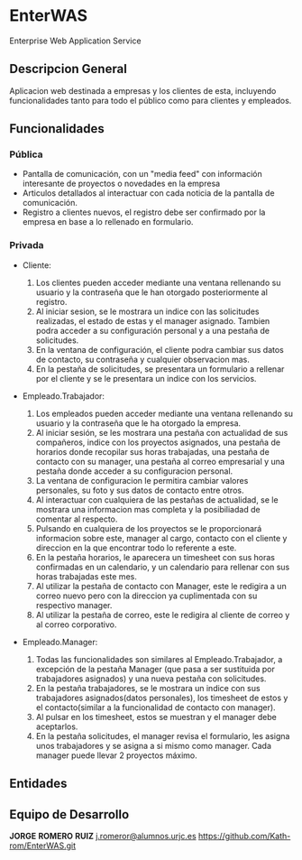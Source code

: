 # EnterWAS
Enterprise Web Application Service

## Descripcion General
Aplicacion web destinada a empresas y los clientes de esta, incluyendo funcionalidades tanto para todo el público como para clientes
y empleados.

## Funcionalidades

### Pública
- Pantalla de comunicación, con un "media feed" con información interesante de proyectos o novedades en la empresa
- Articulos detallados al interactuar con cada noticia de la pantalla de comunicación.
- Registro a clientes nuevos, el registro debe ser confirmado por la empresa en base a lo rellenado en formulario.

### Privada
- Cliente:
  1. Los clientes pueden acceder mediante una ventana rellenando su usuario y la contraseña que le han otorgado posteriormente al registro.
  2. Al iniciar sesion, se le mostrara un indice con las solicitudes realizadas, el estado de estas y el manager asignado. Tambien podra acceder a su configuración personal y a una pestaña de solicitudes.
  3. En la ventana de configuración, el cliente podra cambiar sus datos de contacto, su contraseña y cualquier observacion mas.
  4. En la pestaña de solicitudes, se presentara un formulario a rellenar por el cliente y se le presentara un indice con los servicios.

- Empleado.Trabajador:
  1. Los empleados pueden acceder mediante una ventana rellenando su usuario y la contraseña que le ha otorgado la empresa.
  2. Al iniciar sesión, se les mostrara una pestaña con actualidad de sus compañeros, indice con los proyectos asignados, una pestaña de horarios donde recopilar sus horas trabajadas, una pestaña de contacto con su manager, una pestaña al correo empresarial y una pestaña donde acceder a su configuracion personal.
  3. La ventana de configuracion le permitira cambiar valores personales, su foto y sus datos de contacto entre otros.
  4. Al interactuar con cualquiera de las pestañas de actualidad, se le mostrara una informacion mas completa y la posibiliadad de comentar al respecto.
  5. Pulsando en cualquiera de los proyectos se le proporcionará informacion sobre este, manager al cargo, contacto con el cliente y direccion en la que encontrar todo lo referente a este.
  6. En la pestaña horarios, le aparecera un timesheet con sus horas confirmadas en un calendario, y un calendario para rellenar con sus horas trabajadas este mes. 
  7. Al utilizar la pestaña de contacto con Manager, este le redigira a un correo nuevo pero con la direccion ya cuplimentada con su respectivo manager.
  8. Al utilizar la pestaña de correo, este le redigira al cliente de correo y al correo corporativo.

- Empleado.Manager:
  1. Todas las funcionalidades son similares al Empleado.Trabajador, a excepción de la pestaña Manager (que pasa a ser sustituida por trabajadores asignados) y una nueva pestaña con solicitudes.
  2. En la pestaña trabajadores, se le mostrara un indice con sus trabajadores asignados(datos personales), los timesheet de estos y el contacto(similar a la funcionalidad de contacto con manager).
  3. Al pulsar en los timesheet, estos se muestran y el manager debe aceptarlos.
  4. En la pestaña solicitudes, el manager revisa el formulario, les asigna unos trabajadores y se asigna a si mismo como manager. Cada manager puede llevar 2 proyectos máximo.

## Entidades

## Equipo de Desarrollo

**JORGE** **ROMERO** **RUIZ**
j.romeror@alumnos.urjc.es
https://github.com/Kath-rom/EnterWAS.git
